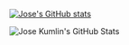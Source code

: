 
[![Jose's GitHub stats](https://github-readme-stats.vercel.app/api?username=jose-izarra)](https://github.com/jose-izarra/github-readme-stats)



![Jose Kumlin's GitHub Stats](https://github-readme-stats.vercel.app/api?username=Jose&hide=stars&count_private=true&show_icons=true&theme=merko&border_radius=20)
